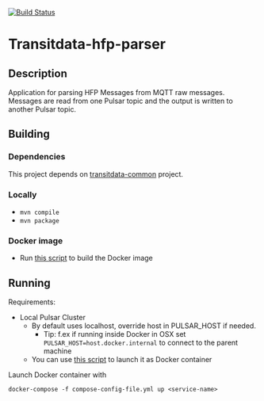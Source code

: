 [![Build Status](https://travis-ci.org/HSLdevcom/transitdata-hfp-parser.svg?branch=master)](https://travis-ci.org/HSLdevcom/transitdata-hfp-parser)

# Transitdata-hfp-parser

## Description

Application for parsing HFP Messages from MQTT raw messages. Messages are read
from one Pulsar topic and the output is written to another Pulsar topic.

## Building

### Dependencies

This project depends on [transitdata-common](https://github.com/HSLdevcom/transitdata-common) project.

### Locally

- ```mvn compile```  
- ```mvn package```  

### Docker image

- Run [this script](build-image.sh) to build the Docker image

## Running

Requirements:
- Local Pulsar Cluster
  - By default uses localhost, override host in PULSAR_HOST if needed.
    - Tip: f.ex if running inside Docker in OSX set `PULSAR_HOST=host.docker.internal` to connect to the parent machine
  - You can use [this script](https://github.com/HSLdevcom/transitdata/blob/master/bin/pulsar/pulsar-up.sh) to launch it as Docker container

Launch Docker container with

```docker-compose -f compose-config-file.yml up <service-name>```   
